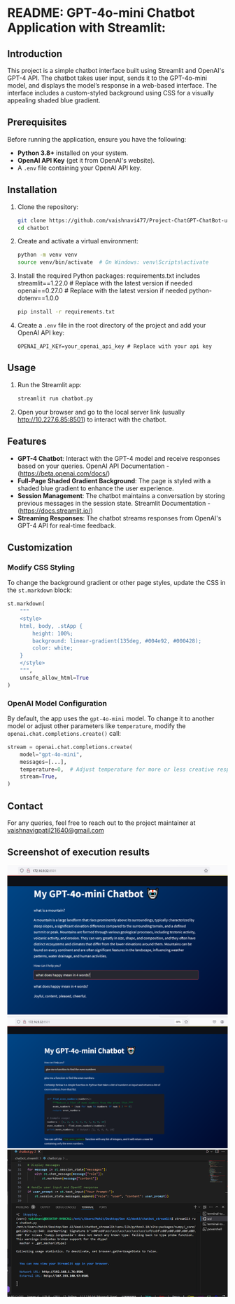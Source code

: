 # README: GPT-4o-mini Chatbot Application with Streamlit:

## Introduction
This project is a simple chatbot interface built using Streamlit and OpenAI's GPT-4 API. The chatbot takes user input, sends it to the GPT-4o-mini model, and displays the model’s response in a web-based interface. The interface includes a custom-styled background using CSS for a visually appealing shaded blue gradient.

## Prerequisites
Before running the application, ensure you have the following:
- **Python 3.8+** installed on your system.
- **OpenAI API Key** (get it from OpenAI's website).
- A `.env` file containing your OpenAI API key.

## Installation

1. Clone the repository:
   ```bash
   git clone https://github.com/vaishnavi477/Project-ChatGPT-ChatBot-using-OpenAI-and-Streamlit.git
   cd chatbot
   ```

2. Create and activate a virtual environment:
   ```bash
   python -m venv venv
   source venv/bin/activate  # On Windows: venv\Scripts\activate
   ```

3. Install the required Python packages:
   requirements.txt includes
   streamlit==1.22.0  # Replace with the latest version if needed
   openai==0.27.0     # Replace with the latest version if needed
   python-dotenv==1.0.0

   ```bash
   pip install -r requirements.txt
   ```

4. Create a `.env` file in the root directory of the project and add your OpenAI API key:
   ```
   OPENAI_API_KEY=your_openai_api_key # Replace with your api key
   ```

## Usage

1. Run the Streamlit app:
   ```bash
   streamlit run chatbot.py
   ```

2. Open your browser and go to the local server link (usually http://10.227.6.85:8501) to interact with the chatbot.

## Features

- **GPT-4 Chatbot**: Interact with the GPT-4 model and receive responses based on your queries.
   OpenAI API Documentation - (https://beta.openai.com/docs/)
- **Full-Page Shaded Gradient Background**: The page is styled with a shaded blue gradient to enhance the user experience.
- **Session Management**: The chatbot maintains a conversation by storing previous messages in the session state. Streamlit Documentation - (https://docs.streamlit.io/)
- **Streaming Responses**: The chatbot streams responses from OpenAI's GPT-4 API for real-time feedback.

## Customization

### Modify CSS Styling
To change the background gradient or other page styles, update the CSS in the `st.markdown` block:
```python
st.markdown(
    """
    <style>
    html, body, .stApp {
        height: 100%;
        background: linear-gradient(135deg, #004e92, #000428);
        color: white;
    }
    </style>
    """,
    unsafe_allow_html=True
)
```

### OpenAI Model Configuration
By default, the app uses the `gpt-4o-mini` model. To change it to another model or adjust other parameters like `temperature`, modify the `openai.chat.completions.create()` call:
```python
stream = openai.chat.completions.create(
    model="gpt-4o-mini",
    messages=[...],
    temperature=0,  # Adjust temperature for more or less creative responses
    stream=True,
)
```
## Contact
For any queries, feel free to reach out to the project maintainer at vaishnavigpatil21640@gmail.com

## Screenshot of execution results

![alt text](Execution_1.png)
![alt text](Execution_2.png)
![alt text](image.png)
